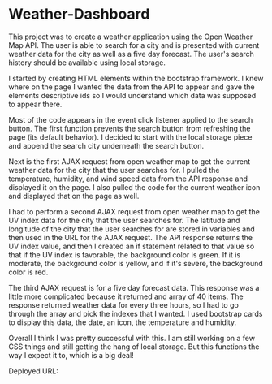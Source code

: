 # Weather-Dashboard
This project was to create a weather application using the Open Weather Map API. The user is able to search for a city and is presented with current weather data for the city as well as a five day forecast. The user's search history should be available using local storage.

I started by creating HTML elements within the bootstrap framework. I knew where on the page I wanted the data from the API to appear and gave the elements descriptive ids so I would understand which data was supposed to appear there. 

Most of the code appears in the event click listener applied to the search button. The first function prevents the search button from refreshing the page (its default behavior). I decided to start with the local storage piece and append the search city underneath the search button. 

Next is the first AJAX request from open weather map to get the current weather data for the city that the user searches for. I pulled the temperature, humidity, and wind speed data from the API response and displayed it on the page. I also pulled the code for the current weather icon and displayed that on the page as well. 

I had to perform a second AJAX request from open weather map to get the UV index data for the city that the user searches for. The latitude and longitude of the city that the user searches for are stored in variables and then used in the URL for the AJAX request. The API response returns the UV index value, and then I created an if statement related to that value so that if the UV index is favorable, the background color is green. If it is moderate, the background color is yellow, and if it's severe, the background color is red. 

The third AJAX request is for a five day forecast data. This response was a little more complicated because it returned and array of 40 items. The response returned weather data for every three hours, so I had to go through the array and pick the indexes that I wanted. I used bootstrap cards to display this data, the date, an icon, the temperature and humidity. 

Overall I think I was pretty successful with this. I am still working on a few CSS things and still getting the hang of local storage. But this functions the way I expect it to, which is a big deal!

Deployed URL:

